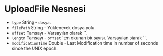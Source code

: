 # UploadFile Nesnesi

* `type` String - `dosya`.
* `filePath` String - Yüklenecek dosya yolu.
* `offset` Tamsayı - Varsayılan olarak ``.
* `length` Tamsayı - `offset` 'ten okunan bit sayısı. Varsayılan olarak ``.
* `modificationTime` Double - Last Modification time in number of seconds since the UNIX epoch.